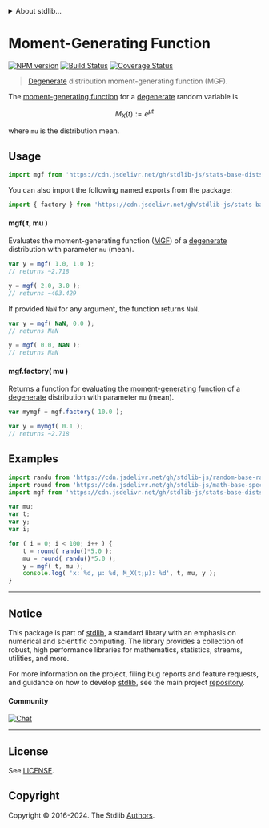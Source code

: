 <!--

@license Apache-2.0

Copyright (c) 2018 The Stdlib Authors.

Licensed under the Apache License, Version 2.0 (the "License");
you may not use this file except in compliance with the License.
You may obtain a copy of the License at

   http://www.apache.org/licenses/LICENSE-2.0

Unless required by applicable law or agreed to in writing, software
distributed under the License is distributed on an "AS IS" BASIS,
WITHOUT WARRANTIES OR CONDITIONS OF ANY KIND, either express or implied.
See the License for the specific language governing permissions and
limitations under the License.

-->


<details>
  <summary>
    About stdlib...
  </summary>
  <p>We believe in a future in which the web is a preferred environment for numerical computation. To help realize this future, we've built stdlib. stdlib is a standard library, with an emphasis on numerical and scientific computation, written in JavaScript (and C) for execution in browsers and in Node.js.</p>
  <p>The library is fully decomposable, being architected in such a way that you can swap out and mix and match APIs and functionality to cater to your exact preferences and use cases.</p>
  <p>When you use stdlib, you can be absolutely certain that you are using the most thorough, rigorous, well-written, studied, documented, tested, measured, and high-quality code out there.</p>
  <p>To join us in bringing numerical computing to the web, get started by checking us out on <a href="https://github.com/stdlib-js/stdlib">GitHub</a>, and please consider <a href="https://opencollective.com/stdlib">financially supporting stdlib</a>. We greatly appreciate your continued support!</p>
</details>

# Moment-Generating Function

[![NPM version][npm-image]][npm-url] [![Build Status][test-image]][test-url] [![Coverage Status][coverage-image]][coverage-url] <!-- [![dependencies][dependencies-image]][dependencies-url] -->

> [Degenerate][degenerate] distribution moment-generating function (MGF).

<!-- Section to include introductory text. Make sure to keep an empty line after the intro `section` element and another before the `/section` close. -->

<section class="intro">

The [moment-generating function][mgf] for a [degenerate][degenerate] random variable is

<!-- <equation class="equation" label="eq:degenerate_mgf" align="center" raw="M_X(t) := e^{\mu t}" alt="Moment-generating function (MGF) of a degenerate distribution."> -->

```math
M_X(t) := e^{\mu t}
```

<!-- <div class="equation" align="center" data-raw-text="M_X(t) := e^{\mu t}" data-equation="eq:degenerate_mgf">
    <img src="https://cdn.jsdelivr.net/gh/stdlib-js/stdlib@51534079fef45e990850102147e8945fb023d1d0/lib/node_modules/@stdlib/stats/base/dists/degenerate/mgf/docs/img/equation_degenerate_mgf.svg" alt="Moment-generating function (MGF) of a degenerate distribution.">
    <br>
</div> -->

<!-- </equation> -->

where `mu` is the distribution mean.

</section>

<!-- /.intro -->

<!-- Package usage documentation. -->



<section class="usage">

## Usage

```javascript
import mgf from 'https://cdn.jsdelivr.net/gh/stdlib-js/stats-base-dists-degenerate-mgf@deno/mod.js';
```

You can also import the following named exports from the package:

```javascript
import { factory } from 'https://cdn.jsdelivr.net/gh/stdlib-js/stats-base-dists-degenerate-mgf@deno/mod.js';
```

#### mgf( t, mu )

Evaluates the moment-generating function ([MGF][mgf]) of a [degenerate][degenerate] distribution with parameter `mu` (mean).

```javascript
var y = mgf( 1.0, 1.0 );
// returns ~2.718

y = mgf( 2.0, 3.0 );
// returns ~403.429
```

If provided `NaN` for any argument, the function returns `NaN`.

```javascript
var y = mgf( NaN, 0.0 );
// returns NaN

y = mgf( 0.0, NaN );
// returns NaN
```

#### mgf.factory( mu )

Returns a function for evaluating the [moment-generating function][mgf] of a [degenerate][degenerate] distribution with parameter `mu` (mean).

```javascript
var mymgf = mgf.factory( 10.0 );

var y = mymgf( 0.1 );
// returns ~2.718
```

</section>

<!-- /.usage -->

<!-- Package usage notes. Make sure to keep an empty line after the `section` element and another before the `/section` close. -->

<section class="notes">

</section>

<!-- /.notes -->

<!-- Package usage examples. -->

<section class="examples">

## Examples

<!-- eslint no-undef: "error" -->

```javascript
import randu from 'https://cdn.jsdelivr.net/gh/stdlib-js/random-base-randu@deno/mod.js';
import round from 'https://cdn.jsdelivr.net/gh/stdlib-js/math-base-special-round@deno/mod.js';
import mgf from 'https://cdn.jsdelivr.net/gh/stdlib-js/stats-base-dists-degenerate-mgf@deno/mod.js';

var mu;
var t;
var y;
var i;

for ( i = 0; i < 100; i++ ) {
    t = round( randu()*5.0 );
    mu = round( randu()*5.0 );
    y = mgf( t, mu );
    console.log( 'x: %d, µ: %d, M_X(t;µ): %d', t, mu, y );
}
```

</section>

<!-- /.examples -->

<!-- Section to include cited references. If references are included, add a horizontal rule *before* the section. Make sure to keep an empty line after the `section` element and another before the `/section` close. -->

<section class="references">

</section>

<!-- /.references -->

<!-- Section for related `stdlib` packages. Do not manually edit this section, as it is automatically populated. -->

<section class="related">

</section>

<!-- /.related -->

<!-- Section for all links. Make sure to keep an empty line after the `section` element and another before the `/section` close. -->


<section class="main-repo" >

* * *

## Notice

This package is part of [stdlib][stdlib], a standard library with an emphasis on numerical and scientific computing. The library provides a collection of robust, high performance libraries for mathematics, statistics, streams, utilities, and more.

For more information on the project, filing bug reports and feature requests, and guidance on how to develop [stdlib][stdlib], see the main project [repository][stdlib].

#### Community

[![Chat][chat-image]][chat-url]

---

## License

See [LICENSE][stdlib-license].


## Copyright

Copyright &copy; 2016-2024. The Stdlib [Authors][stdlib-authors].

</section>

<!-- /.stdlib -->

<!-- Section for all links. Make sure to keep an empty line after the `section` element and another before the `/section` close. -->

<section class="links">

[npm-image]: http://img.shields.io/npm/v/@stdlib/stats-base-dists-degenerate-mgf.svg
[npm-url]: https://npmjs.org/package/@stdlib/stats-base-dists-degenerate-mgf

[test-image]: https://github.com/stdlib-js/stats-base-dists-degenerate-mgf/actions/workflows/test.yml/badge.svg?branch=main
[test-url]: https://github.com/stdlib-js/stats-base-dists-degenerate-mgf/actions/workflows/test.yml?query=branch:main

[coverage-image]: https://img.shields.io/codecov/c/github/stdlib-js/stats-base-dists-degenerate-mgf/main.svg
[coverage-url]: https://codecov.io/github/stdlib-js/stats-base-dists-degenerate-mgf?branch=main

<!--

[dependencies-image]: https://img.shields.io/david/stdlib-js/stats-base-dists-degenerate-mgf.svg
[dependencies-url]: https://david-dm.org/stdlib-js/stats-base-dists-degenerate-mgf/main

-->

[chat-image]: https://img.shields.io/gitter/room/stdlib-js/stdlib.svg
[chat-url]: https://app.gitter.im/#/room/#stdlib-js_stdlib:gitter.im

[stdlib]: https://github.com/stdlib-js/stdlib

[stdlib-authors]: https://github.com/stdlib-js/stdlib/graphs/contributors

[umd]: https://github.com/umdjs/umd
[es-module]: https://developer.mozilla.org/en-US/docs/Web/JavaScript/Guide/Modules

[deno-url]: https://github.com/stdlib-js/stats-base-dists-degenerate-mgf/tree/deno
[deno-readme]: https://github.com/stdlib-js/stats-base-dists-degenerate-mgf/blob/deno/README.md
[umd-url]: https://github.com/stdlib-js/stats-base-dists-degenerate-mgf/tree/umd
[umd-readme]: https://github.com/stdlib-js/stats-base-dists-degenerate-mgf/blob/umd/README.md
[esm-url]: https://github.com/stdlib-js/stats-base-dists-degenerate-mgf/tree/esm
[esm-readme]: https://github.com/stdlib-js/stats-base-dists-degenerate-mgf/blob/esm/README.md
[branches-url]: https://github.com/stdlib-js/stats-base-dists-degenerate-mgf/blob/main/branches.md

[stdlib-license]: https://raw.githubusercontent.com/stdlib-js/stats-base-dists-degenerate-mgf/main/LICENSE

[degenerate]: https://en.wikipedia.org/wiki/Degenerate_distribution

[mgf]: https://en.wikipedia.org/wiki/Moment-generating_function

</section>

<!-- /.links -->

